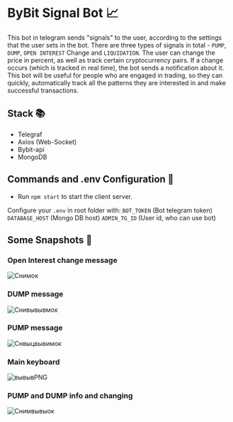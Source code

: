 # ByBit Signal Bot 📈

This bot in telegram sends "signals" to the user, according to the settings that the user sets in the bot. There are three types of signals in total - `PUMP`, `DUMP`, `OPEN INTEREST` Change and `LIQUIDATION`. The user can change the price in percent, as well as track certain cryptocurrency pairs. If a change occurs (which is tracked in real time), the bot sends a notification about it. This bot will be useful for people who are engaged in trading, so they can quickly, automatically track all the patterns they are interested in and make successful transactions.

## Stack 📚

- Telegraf
- Axios (Web-Socket)
- Bybit-api
- MongoDB

## Commands and .env Configuration 🔧

- Run `npm start` to start the client server.

Configure your `.env` in root folder with:
`BOT_TOKEN` (Bot telegram token)
`DATABASE_HOST` (Mongo DB host)
`ADMIN_TG_ID` (User id, who can use bot)

## Some Snapshots 📸
### Open Interest change message
![Снимок](https://github.com/user-attachments/assets/529362c3-d4d3-445f-ab4a-bb51d271627d)
### DUMP message
![Снивывывмок](https://github.com/user-attachments/assets/43e04472-7b85-478c-8216-1e87b2201a12)
### PUMP message
![Снвыцвывимок](https://github.com/user-attachments/assets/c1cc4221-e673-4438-90dd-4b83c784dd68)
### Main keyboard
![вывывPNG](https://github.com/user-attachments/assets/0065242e-b5ba-4962-8acb-fb60fb44f22a)
### PUMP and DUMP info and changing
![Снимвывыок](https://github.com/user-attachments/assets/027f37f6-4c48-4944-93af-97ab9cfa9ea2)
